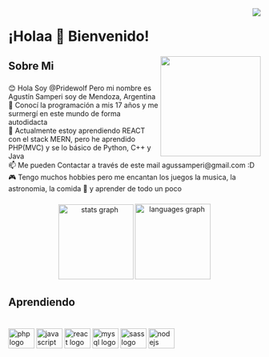 
<img align="right" src="https://profile-counter.glitch.me/Pridewolf/count.svg?"  />

###

<h1 align="left">¡Holaa 👋  Bienvenido!</h1>

###

<img align="right" height="200" src="https://thumbs.gfycat.com/DownrightAfraidLeopard-size_restricted.gif"  />

###

<h2 align="left">Sobre Mi</h2>

###

<p align="left">😊 Hola Soy  @Pridewolf Pero mi nombre es Agustín Samperi soy de Mendoza, Argentina <br>👀 Conocí la programación a mis 17 años y me surmergí en este mundo de forma autodidacta <br>🌱 Actualmente estoy aprendiendo REACT con el stack MERN, pero he aprendido PHP(MVC) y se lo básico de Python, C++ y Java<br>📫 Me pueden Contactar a través  de este mail agussamperi@gmail.com :D<br>🎮 Tengo muchos hobbies pero me encantan los juegos la musica, la astronomia, la comida 🤤 y aprender de todo un poco</p>

###

<div align="center">
  <img src="https://github-readme-stats.vercel.app/api?hide_title=false&hide_rank=false&show_icons=true&include_all_commits=true&count_private=true&disable_animations=false&theme=gotham&locale=en&hide_border=false&username=Pridewolf" height="150" alt="stats graph"  />
  <img src="https://github-readme-stats.vercel.app/api/top-langs?locale=en&hide_title=false&layout=compact&card_width=320&langs_count=6&theme=gotham&hide_border=false&username=Pridewolf" height="151" alt="languages graph"  />
</div>

###

<h2 align="left">Aprendiendo</h2>

###

<br clear="both">

<div align="left">
  <img src="https://cdn.jsdelivr.net/gh/devicons/devicon/icons/php/php-original.svg" height="40" width="52" alt="php logo"  />
  <img src="https://cdn.jsdelivr.net/gh/devicons/devicon/icons/javascript/javascript-original.svg" height="40" width="52" alt="javascript logo"  />
  <img src="https://cdn.jsdelivr.net/gh/devicons/devicon/icons/react/react-original.svg" height="40" width="52" alt="react logo"  />
  <img src="https://cdn.jsdelivr.net/gh/devicons/devicon/icons/mysql/mysql-original.svg" height="40" width="52" alt="mysql logo"  />
  <img src="https://cdn.jsdelivr.net/gh/devicons/devicon/icons/sass/sass-original.svg" height="40" width="52" alt="sass logo"  />
  <img src="https://cdn.jsdelivr.net/gh/devicons/devicon/icons/nodejs/nodejs-original.svg" height="40" width="52" alt="nodejs logo"  />
</div>

###

<!---
Pridewolf/Pridewolf is a ✨ special ✨ repository because its `README.md` (this file) appears on your GitHub profile.
You can click the Preview link to take a look at your changes.
--->
